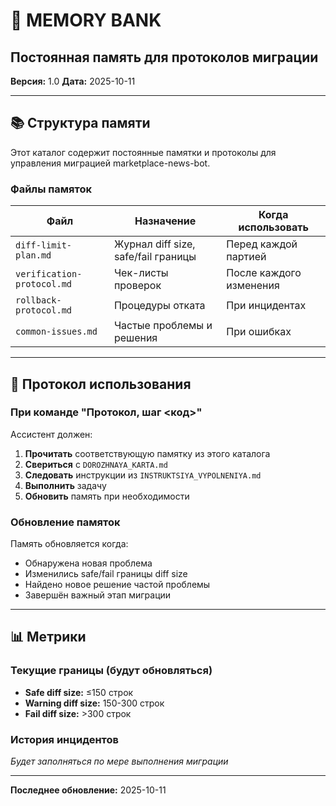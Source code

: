# 🧠 MEMORY BANK

## Постоянная память для протоколов миграции

**Версия:** 1.0
**Дата:** 2025-10-11

---

## 📚 Структура памяти

Этот каталог содержит постоянные памятки и протоколы для управления миграцией marketplace-news-bot.

### Файлы памяток

| Файл | Назначение | Когда использовать |
|------|------------|-------------------|
| `diff-limit-plan.md` | Журнал diff size, safe/fail границы | Перед каждой партией |
| `verification-protocol.md` | Чек-листы проверок | После каждого изменения |
| `rollback-protocol.md` | Процедуры отката | При инцидентах |
| `common-issues.md` | Частые проблемы и решения | При ошибках |

---

## 🔄 Протокол использования

### При команде "Протокол, шаг <код>"

Ассистент должен:

1. **Прочитать** соответствующую памятку из этого каталога
2. **Свериться** с `DOROZHNAYA_KARTA.md`
3. **Следовать** инструкции из `INSTRUKTSIYA_VYPOLNENIYA.md`
4. **Выполнить** задачу
5. **Обновить** память при необходимости

### Обновление памяток

Память обновляется когда:

- Обнаружена новая проблема
- Изменились safe/fail границы diff size
- Найдено новое решение частой проблемы
- Завершён важный этап миграции

---

## 📊 Метрики

### Текущие границы (будут обновляться)

- **Safe diff size:** ≤150 строк
- **Warning diff size:** 150-300 строк
- **Fail diff size:** >300 строк

### История инцидентов

_Будет заполняться по мере выполнения миграции_

---

**Последнее обновление:** 2025-10-11
